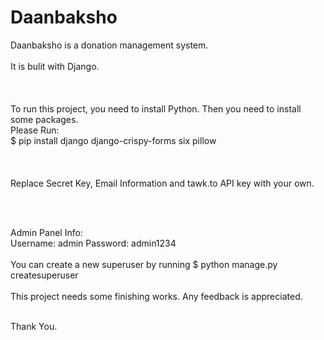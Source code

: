 # Daanbaksho
Daanbaksho is a donation management system.
<br><br>
It is bulit with Django.<br>
<br><br><br>
To run this project, you need to install Python. Then you need to install some packages.<br>
Please Run:<br>
$ pip install django django-crispy-forms six pillow
<br><br>
<br>
<br>
Replace Secret Key, Email Information and tawk.to API key with your own.

<br><br>

Admin Panel Info:<br>
Username: admin
Password: admin1234
<br>
<br>
You can create a new superuser by running $ python manage.py createsuperuser
<br>
<br> 
This project needs some finishing works. Any feedback is appreciated.<br><br>

Thank You.
